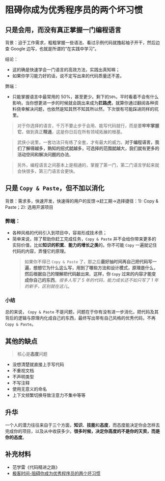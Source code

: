 # 阻碍你成为优秀程序员的两个坏习惯

## 只是会用，而没有真正掌握一门编程语言

背景：迫于工作需求，粗粗掌握一些语法、看过示例代码就撸起袖子开干，然后边查 Google 边写，也就是所谓的“在实践中学习”。

结论：

- 这的确是快速学会一门语言的高效方法，实践出真知嘛；
- 如果你学习能力好的话，说不定写出来的代码质量还不差。

弊端：

- 只能掌握语言中最常用的 50%，甚至更少。剩下的`50%`，平时看着不会有什么影响，当你想更进一步的时候就会跳出来成为**拦路虎**，就算你通过翻阅各种资料侥幸解决问题，也依然是知其然不知其所以然，下次很有可能踩进同样的坑里。

> 对于你选择的语言，千万不要止步于会用、能写代码就行，而是要**牢牢掌握它**，做到真正**精通**，这是你日后在所有领域拓展的根基。

> 武侠小说里，一套功法只有练了全套，才有最大的威力。**对于编程语言，我们了解得越多，熟知的招式就越多，可选择的范围就越大，我们就有更多的活动空间和解决问题的办法**。

> 另外，编程语言之间基本上是相通的，掌握了第一门，第二门语言学起来就会快很多，第三门语言会更快。

## 只是 `Copy & Paste`，但不加以消化

背景：需求多，快速开发，快速得的用户的反馈->赶工期->选择捷径：1): Copy & Paste；2): 选用开源项目

### 弊端：

- 各种风格的代码引入到项目中，容易形成技术债；
- 简单来说，除了帮助你赶工完成任务，`Copy & Paste` 并不会给你带来更多的实际价值，比如**知识的积累**、**能力的增长之类**的。你不可能 `Copy` 一遍就记住代码的内容，弄懂它的原理。
  > 如果你不得已 `Copy & Paste` 了，那之后**最好抽时间再自己把代码写一遍，想想它为什么这么写，用到了哪些方法和设计模式，原理是什么，然后根据自己的理解把代码敲出来**。**这样，你 `Copy` 过来的内容才能变成你自己的东西**。_很多人写了 5 年的代码，能力成长还不如只写了 1 年的新手，区别就在这儿_。

### 小结

总的来说， `Copy & Paste` 不是问题，问题在于你有没有进一步消化，把代码及其背后的逻辑与原理内化成自己的东西，最终写出带有自己风格的优秀代码，不再 `Copy & Paste`。

## 其他的缺点

> 核心是**态度**问题

- 没想清楚就直接上手写代码
- 不重视文档
- 不声明类型
- 不写注释
- 使用无意义的命名
- 上下文频繁切换导致注意力不集中等等

## 升华

一个人的潜力往往来自于三个方面，**知识**、**技能**和**态度**，而态度能决定你会怎样去完成你的项目，以及从中收获多少。**很多时候，决定你高度的不是你的天资，而是你的态度**。

## 补充材料

- 范学雷《代码精进之路》
- [极客时间-阻碍你成为优秀程序员的两个坏习惯](https://time.geekbang.org/column/article/219321)
